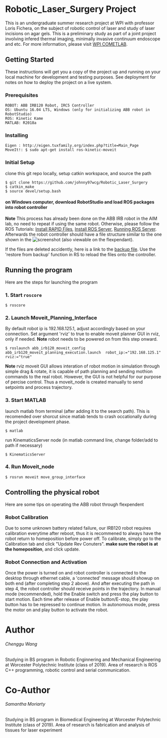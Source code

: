 # Robotic_Laser_Surgery Project
This is an undergraduate summer research project at WPI with professor Loris Fichera, on the subject of robotic control of laser and study of laser incisions on agar gels. This is a preliminary study as part of a joint project involving infered thermal imaging, minimally invasive continuum endoscope and etc. For more information, please visit [WPI COMETLAB](https://www.wpicometlab.com/).


## Getting Started
These instructions will get you a copy of the project up and running on your local machine for development and testing purposes. See deployment for notes on how to deploy the project on a live system.

### Prerequisites
```
ROBOT: ABB IRB120 Robot, IRC5 Controller
OS: Ubuntu 16.04 LTS, Windows (only for initializing ABB robot in RobotStudio)
ROS: Kinetic Kame
MATLAB: R2018a
```

### Installing
```
Eigen : http://eigen.tuxfamily.org/index.php?title=Main_Page
MoveIt!: $ sudo apt-get install ros-kinetic-moveit
```

### Initial Setup
clone this git repo locally, setup catkin workspace, and source the path

	$ git clone https://github.com/johnny97wcg/Robotic_Laser_Surgery
	$ catkin_make 
	$ source devel/setup.bash	
#### on Windows computer, download RobotStudio and load ROS packages into robot controller
**Note** This process has already been done on the ABB IRB robot in the AIM lab, no need to repeat if using the same robot.
Otherwise, please follow the ROS Tutorials: [Install RAPID Files](http://wiki.ros.org/abb/Tutorials/RobotStudio), [Install ROS Server](http://wiki.ros.org/abb/Tutorials/InstallServer), [Running ROS Server](http://wiki.ros.org/abb/Tutorials/RunServer).
Afterwards the robot controller should have a file structure similar to the one shown in the ![screenshot](/Others/RobotStudio_Screenshot) (also viewable on the flexpendant). 

If the files are deleted accidently, here is a link to the [backup file](/Others/System1_BACKUP_2018-06-20). Use the 'restore from backup' function in RS to reload the files onto the controller.


## Running the program
Here are the steps for launching the program

### 1. Start `roscore`
	$ roscore
### 2. Launch Moveit_Planning_Interface
By default robot ip is 192.168.125.1, adjust accordingly based on your connection. Set argument 'rviz' to true to enable moveit planner GUI in rviz, only if needed. **Note** robot needs to be powered on from this step onward.

	$ roslaunch abb_irb120_moveit_config abb_irb120_moveit_planning_execution.launch  robot_ip:="192.168.125.1" rviz:="true"
**Note** rviz moveit GUI allows interation of robot motion in simulation through simple drag & rotate, it is capable of path planning and sending mothion commands to the real robot. However, the GUI is not helpful for our purpose of percise control. Thus a moveit_node is created manually to send setpoints and process trajectory.
	
### 3. Start MATLAB
launch matlab from terminal (after adding it to the search path). This is recomended over shorcut since matlab tends to crash occationally during the project development phase.
	
	$ matlab
run KinematicsServer node (in matlab command line, change folder/add to path if necessary)
	
	$ KinematicsServer

### 4. Run Moveit_node
	$ rosrun moveit move_group_interface
 
## Controlling the physical robot
Here are some tips on operating the ABB robot through flexpendent

### Robot Calibration
Due to some unknown battery related failure, our IRB120 robot requires calibration everytime after reboot, thus it is recommened to always have the robot return to homeposition before power off. To calibrate, simply go to the Calibration tab and click "Update Rev Conuters". **make sure the robot is at the homeposition**, and click update. 

### Robot Connection and Activation
Once the power is turned on and robot controller is connected to the desktop through ethernet cable, a 'connected' message should showup on both end (after completing step 2 above). And after executing the path in step 4, the robot controller should receive points in the trajectory. In manual mode (recommended), hold the Enable switch and press the play button to start motion. Each time after release of Enable button/E-stop, the play button has to be repressed to continue motion. In autonomous mode, press the motor on and play button to activate the robot. 

# Author
###### Chenggu Wang 
Studying in BS program in Robotic Enginnering and Mechanical Engineering at Worcester Polytechnic Institute (class of 2019). Area of research is ROS C++ programming, robotic control and serial communication.
# Co-Author
###### Samantha Moriarty
Studying in BS program in Biomedical Engineering at Worcester Polytechnic Institute (class of 2019). Area of research is fabrication and analysis of tissues for laser experiment

